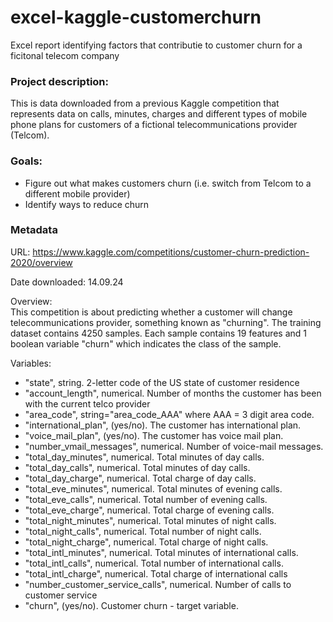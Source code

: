 # excel-kaggle-customerchurn
 Excel report identifying factors that contributie to customer churn for a ficitonal telecom company

### Project description:
This is data downloaded from a previous Kaggle competition that represents data on calls, minutes, charges and different types of mobile phone plans for customers of a fictional telecommunications provider (Telcom).  

### Goals:
- Figure out what makes customers churn (i.e. switch from Telcom to a different mobile provider)
- Identify ways to reduce churn

### Metadata
URL: https://www.kaggle.com/competitions/customer-churn-prediction-2020/overview
	
Date downloaded: 	14.09.24
	
Overview:	
This competition is about predicting whether a customer will change telecommunications provider, something known as "churning".	
The training dataset contains 4250 samples. Each sample contains 19 features and 1 boolean variable "churn" which indicates the class of the sample.	

Variables:
- "state", string. 2-letter code of the US state of customer residence
- "account_length", numerical. Number of months the customer has been with the current telco provider
- "area_code", string="area_code_AAA" where AAA = 3 digit area code.
- "international_plan", (yes/no). The customer has international plan.
- "voice_mail_plan", (yes/no). The customer has voice mail plan.
- "number_vmail_messages", numerical. Number of voice-mail messages.
- "total_day_minutes", numerical. Total minutes of day calls.
- "total_day_calls", numerical. Total minutes of day calls.
- "total_day_charge", numerical. Total charge of day calls.
- "total_eve_minutes", numerical. Total minutes of evening calls.
- "total_eve_calls", numerical. Total number of evening calls.
- "total_eve_charge", numerical. Total charge of evening calls.
- "total_night_minutes", numerical. Total minutes of night calls.
- "total_night_calls", numerical. Total number of night calls.
- "total_night_charge", numerical. Total charge of night calls.
- "total_intl_minutes", numerical. Total minutes of international calls.
- "total_intl_calls", numerical. Total number of international calls.
- "total_intl_charge", numerical. Total charge of international calls
- "number_customer_service_calls", numerical. Number of calls to customer service
- "churn", (yes/no). Customer churn - target variable.
